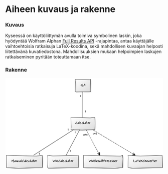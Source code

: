 # Aiheen kuvaus ja rakenne
### Kuvaus
Kyseessä on käyttöliittymän avulla toimiva symbolinen laskin, joka hyödyntää
Wolfram Alphan [Full Results API](https://products.wolframalpha.com/api/explorer/)
-rajapintaa, antaa käyttäjälle vaihtoehtoisia ratkaisuja LaTeX-koodina, sekä
mahdollisen kuvaajan helposti liitettävänä kuvatiedostona. Mahdollisuuksien
mukaan helpoimpien laskujen ratkaiseminen pyritään toteuttamaan itse.
### Rakenne
![Luokkakaavio](67a337d2.png)
